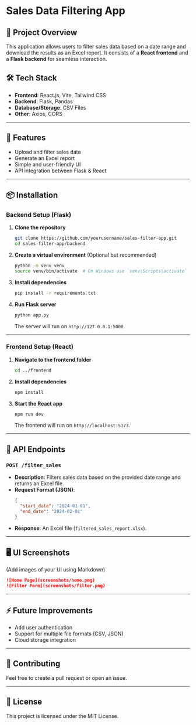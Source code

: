 # Sales Data Filtering App

## 📌 Project Overview

This application allows users to filter sales data based on a date range and download the results as an Excel report. It consists of a **React frontend** and a **Flask backend** for seamless interaction.

## 🛠 Tech Stack

- **Frontend**: React.js, Vite, Tailwind CSS
- **Backend**: Flask, Pandas
- **Database/Storage**: CSV Files
- **Other**: Axios, CORS

---

## 🚀 Features

- Upload and filter sales data
- Generate an Excel report
- Simple and user-friendly UI
- API integration between Flask & React

---

## 📦 Installation

### **Backend Setup (Flask)**

1. **Clone the repository**
   ```bash
   git clone https://github.com/yourusername/sales-filter-app.git
   cd sales-filter-app/backend
   ```
2. **Create a virtual environment** (Optional but recommended)
   ```bash
   python -m venv venv
   source venv/bin/activate  # On Windows use `venv\Scripts\activate`
   ```
3. **Install dependencies**
   ```bash
   pip install -r requirements.txt
   ```
4. **Run Flask server**
   ```bash
   python app.py
   ```
   The server will run on `http://127.0.0.1:5000`.

---

### **Frontend Setup (React)**

1. **Navigate to the frontend folder**
   ```bash
   cd ../frontend
   ```
2. **Install dependencies**
   ```bash
   npm install
   ```
3. **Start the React app**
   ```bash
   npm run dev
   ```
   The frontend will run on `http://localhost:5173`.

---

## 🔗 API Endpoints

### `POST /filter_sales`

- **Description**: Filters sales data based on the provided date range and returns an Excel file.
- **Request Format (JSON)**:
  ```json
  {
    "start_date": "2024-01-01",
    "end_date": "2024-02-01"
  }
  ```
- **Response**: An Excel file (`filtered_sales_report.xlsx`).

---

## 🖥️ UI Screenshots

(Add images of your UI using Markdown)

```md
![Home Page](screenshots/home.png)
![Filter Form](screenshots/filter.png)
```

---

## ⚡ Future Improvements

- Add user authentication
- Support for multiple file formats (CSV, JSON)
- Cloud storage integration

---

## 🤝 Contributing

Feel free to create a pull request or open an issue.

---

## 📜 License

This project is licensed under the MIT License.




